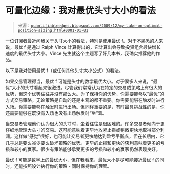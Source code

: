 <!--yml

分类：未分类

date: 2024-05-18 13:09:11

-->

# 可量化边缘：我对最优头寸大小的看法

> 来源：[`quantifiableedges.blogspot.com/2009/12/my-take-on-optimal-position-sizing.html#0001-01-01`](http://quantifiableedges.blogspot.com/2009/12/my-take-on-optimal-position-sizing.html#0001-01-01)

一位订阅者最近问我关于头寸大小的看法，特别是使用最优 f。对于不熟悉的人来说，最优 f 是通过 Ralph Vince 计算得出的，它计算出会导致投资组合最快增长速度的最优头寸大小。Vince 先生就这个主题写了好几本书，我确实推荐他的作品。

以下是我对使用最优 f（或任何其他头寸大小公式）的看法。

如果交易管理得当，最优 f 可能是头寸的数学最优大小。对于很多人来说，“最优”大小的头寸看起来很激进。尽管我们常常认为在特定的交易或策略上有很大的优势，但这个优势往往并没有那么大。为了保持你的优势，你需要能够以“最优”的方式交易策略。无论策略是自动的还是主观的都不重要。你需要能够在触发时进行入场。你需要能够在触发时进行出场。但同样重要的是，有时最具挑战性的是，你还需要能够在既没有入场也没有出场触发时“坐”着。

当交易者管理他们认为很大的头寸时，坐着往往是很困难的。许多交易者倾向于更仔细地管理大头寸的交易。这可能意味着更早地收紧止损或稍微更快地取得部分利润。这样做“感觉”很好，也可能让交易者更快地达到盈亏平衡点，但在长期内，它几乎总是要么减少要么破坏策略的优势。更早的止损和更快的获利意味着更多的亏损和较小的赢家。很少有策略能够承受更多的亏损和较小的赢家仍然表现良好。

最优 f 可能是数学上的最优大小，但在我看来，最优大小是尽可能接近最优 f 的同时，还能按照设计执行你的策略 - 同时保持你的理智。
